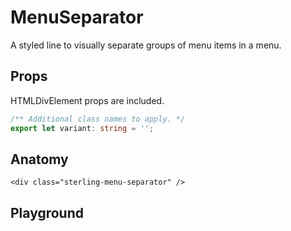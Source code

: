 <script>
    import Playground from './MenuSeparatorPlayground.svelte';
</script>

# MenuSeparator

A styled line to visually separate groups of menu items in a menu.

## Props

HTMLDivElement props are included.

```ts
/** Additional class names to apply. */
export let variant: string = '';
```

## Anatomy

```svelte
<div class="sterling-menu-separator" />
```

## Playground

<Playground />

